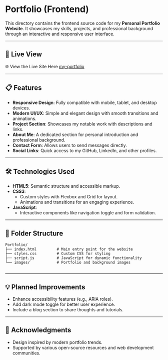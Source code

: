 # Portfolio (Frontend)  

This directory contains the frontend source code for my **Personal Portfolio Website**. 
It showcases my skills, projects, and professional background through an interactive and responsive user interface.

---

## 🚀 **Live View**  
🌐  View the Live Site Here [my-portfolio](https://meahadi-hasan.github.io/my-portfolio)  

---

## 📋 **Features**  
- **Responsive Design**: Fully compatible with mobile, tablet, and desktop devices.  
- **Modern UI/UX**: Simple and elegant design with smooth transitions and animations.  
- **Project Section**: Showcases my notable work with descriptions and links.  
- **About Me**: A dedicated section for personal introduction and professional background.  
- **Contact Form**: Allows users to send messages directly.  
- **Social Links**: Quick access to my GitHub, LinkedIn, and other profiles.

---

## 🛠️ **Technologies Used**  

- **HTML5**: Semantic structure and accessible markup.  
- **CSS3**:  
  - Custom styles with Flexbox and Grid for layout.  
  - Animations and transitions for an engaging experience.  
- **JavaScript**:  
  - Interactive components like navigation toggle and form validation.  

---

## 📂 **Folder Structure**  

```plaintext
Portfolio/
├── index.html         # Main entry point for the website
├── styles.css         # Custom CSS for styling
├── script.js          # JavaScript for dynamic functionality
└── images/            # Portfolio and background images
    
```

---


## 💡 **Planned Improvements**  

- Enhance accessibility features (e.g., ARIA roles).  
- Add dark mode toggle for better user experience.  
- Include a blog section to share thoughts and tutorials.  

---

## 🙌 **Acknowledgments**  

- Design inspired by modern portfolio trends.  
- Supported by various open-source resources and web development communities.  

